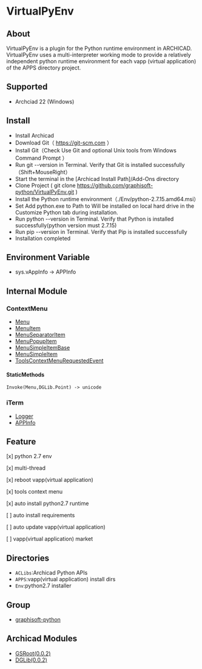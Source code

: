 # VirtualPyEnv

## About

VirtualPyEnv is a plugin for the Python runtime environment in ARCHICAD. VirtualPyEnv uses a multi-interpreter working mode to provide a relatively independent python runtime environment for each vapp (virtual application) of the APPS directory project.

## Supported

* Archciad 22 (Windows)

## Install

* Install Archicad 
* Download Git（ https://git-scm.com ）
* Install Git（Check Use Git and optional Unix tools from Windows Command Prompt ）
* Run git --version in Terminal. Verify that Git is installed successfully（Shift+MouseRight）
* Start the terminal in the [Archicad Install Path]/Add-Ons directory
* Clone Project ( git clone https://github.com/graphisoft-python/VirtualPyEnv.git )
* Install the Python runtime environment（./Env/python-2.7.15.amd64.msi）
* Set Add python.exe to Path to Will be installed on local hard drive in the Customize Python tab during installation.
* Run python --version in Terminal. Verify that Python is installed successfully(python version must 2.7.15)
* Run pip --version in Terminal. Verify that Pip is installed successfully
* Installation completed

## Environment Variable

* sys.vAppInfo -> APPInfo

## Internal Module

### ContextMenu

* [Menu](./docs/ContextMenu/Menu.md)
* [MenuItem](./docs/ContextMenu/MenuItem.md)
* [MenuSeparatorItem](./docs/ContextMenu/MenuSeparatorItem.md)
* [MenuPopupItem](./docs/ContextMenu/MenuPopupItem.md)
* [MenuSimpleItemBase](./docs/ContextMenu/MenuSimpleItemBase.md)
* [MenuSimpleItem](./docs/ContextMenu/MenuSimpleItem.md)
* [ToolsContextMenuRequestedEvent](./docs/ContextMenu/ToolsContextMenuRequestedEvent.md)

#### StaticMethods
```
Invoke(Menu,DGLib.Point) -> unicode
```

### iTerm

* [Logger](./docs/Logger.md)
* [APPInfo](./docs/APPInfo.md)



## Feature

[x] python 2.7 env

[x] multi-thread

[x] reboot vapp(virtual application)

[x] tools context menu

[x] auto install python2.7 runtime

[ ] auto install requirements

[ ] auto update vapp(virtual application)

[ ] vapp(virtual application) market

## Directories

* `ACLibs`:Archicad Python APIs
* `APPS`:vapp(virtual application) install dirs
* `Env`:python2.7 installer 

## Group

* [graphisoft-python](https://github.com/graphisoft-python)


## Archicad Modules

* [GSRoot(0.0.2)](https://github.com/graphisoft-python/GSRoot)
* [DGLib(0.0.2)](https://github.com/graphisoft-python/DGLib)

